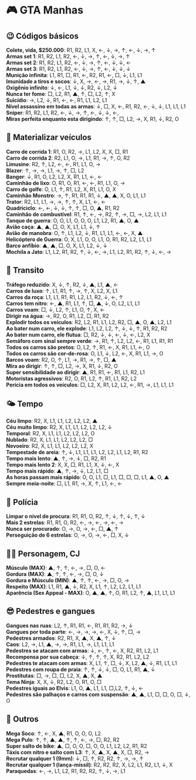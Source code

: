 # 🎮 GTA Manhas

## 😉 Códigos básicos

**Colete, vida, $250.000**: R1, R2, L1, X, ←, ↓, →, ↑, ←, ↓, →, ↑  
**Armas set 1**: R1, R2, L1, R2, ←, ↓, →, ↑, ←, ↓, →, ↑  
**Armas set 2**: R1, R2, L1, R2, ←, ↓, →, ↑, ←, ↓, ↓, ←  
**Armas set 3**: R1, R2, L1, R2, ←, ↓, →, ↑, ←, ↓, ↓, ↓  
**Munição infinita**: L1, R1, □, R1, ←, R2, R1, ←, □, ↓, L1, L1  
**Imunidade a tiros e socos**: ↓, X, →, ←, →, R1, →, ↓, ↑, ▲  
**Oxigênio infinito**: ↓, ←, L1, ↓, ↓, R2, ↓, L2, ↓  
**Nunca ter fome**: □, L2, R1, ▲, ↑, □, L2, ↑, X  
**Suicídio**: →, L2, ↓, R1, ←, ←, R1, L1, L2, L1  
**Nível assassino em todas as armas**: ↓, □, X, ←, R1, R2, ←, ↓, ↓, L1, L1, L1  
**Sniper**: R1, R2, L1, R2, ←, ↓, →, ↑, ←, ↓, ↓, ←,  
**Miras perfeita enquanto esta dirigindo**: ↑, ↑, □, L2, →, X, R1, ↓, R2, O  

## 🚗 Materializar veículos

**Carro de corrida 1**: R1, O, R2, →, L1, L2, X, X, □, R1  
**Carro de corrida 2**: R2, L1, O, →, L1, R1, →, ↑, O, R2  
**Limusine**: R2, ↑, L2, ←, ←, R1, L1, O, →  
**Blazer**: ↑, →, →, L1, →, ↑, □, L2  
**Banger**: ↓, R1, O, L2, L2, X, R1, L1, ←, ←  
**Caminhão de lixo**: O, R1, O, R1, ←, ←, R1, L1, O, →  
**Carro de golfe**: O, L1, ↑, R1, L2, X, R1, L1, O, X  
**Caminhão Monstro**: →, ↑, R1, R1, R1, ↓, ▲, ▲, X, O, L1, L1  
**Trator**: R2, L1, L1, →, →, ↑, ↑, X, L1, ←, ←  
**Quadriciclo**: ←, ←, ↓, ↓, ↑, ↑, □, O, ▲, R1, R2  
**Caminhão de combustível**: R1, ↑, ←, →, R2, ↑, →, □, →, L2, L1, L1  
**Tanque de guerra**: O, O, L1, O, O, O, L1, L2, R1, ▲, O, ▲  
**Avião caça**: ▲, ▲, □, O, X, L1, L1, ↓, ↑  
**Avião de manobra**: O, ↑, L1, L2, ↓, R1, L1, L1, ←, ←, X, ▲  
**Helicóptero de Guerra**: O, X, L1, O, O, L1, O, R1, R2, L2, L1, L1  
**Barco anfíbio**: ▲, ▲, □, O, X, L1, L2, ↓, ↓  
**Mochila a Jato**: L1, L2, R1, R2, ↑, ↓, ←, →, L1, L2, R1, R2, ↑, ↓, ←, →  

## 🚦 Transito

**Tráfego reduzido**: X, ↓, ↑, R2, ↓, ▲, L1, ▲, ←  
**Carros de luxo**: ↑, L1, R1, ↑, →, ↑, X, L2, X, L1  
**Carros da roça**: L1, L1, R1, R1, L2, L1, R2, ↓, ←, ↑  
**Carros tem nitro**: ←, ▲, R1, L1, ↑, □, ▲, ↓, O, L2, L1, L1  
**Carros voam**: □, ↓, L2, ↑, L1, O, ↑, X, ←  
**Dirigir na água**: →, R2, O, R1, L2, □, R1, R2  
**Explodir todos os veículos**: R2, L2, R1, L1, L2, R2, □, ▲, O, ▲, L2, L1  
**Ao bater num carro, ele explode**: L1, L2, L2, ↑, ↓, ↓, ↑, R1, R2, R2  
**Ao bater num carro, ele flutua**: □, R2, ↓, ↓, ←, ↓, ←, L2, X  
**Semáforo com sinal sempre verde**: →, R1, ↑, L2, L2, ←, R1, L1, R1, R1  
**Todos os carros são pretos**: O, L2, ↑, R1, ←, X, R1, L1, ←, O  
**Todos os carros são cor-de-rosa**: O, L1, ↓, L2, ←, X, R1, L1, →, O  
**Barcos voam**: R2, O, ↑, L1, →, R1, →, ↑, □, ▲  
**Mira ao dirigir**: ↑, ↑, □, L2, →, X, R1, ↓, R2, O  
**Super sensibilidade ao dirigir**: ▲, R1, R1, ←, R1, L1, R2, L1  
**Motoristas agressivos**: R2, O, R1, L2, ↑, R1, L1, R2, L2  
**Perícia em todos os veículos**: □, L2, X, R1, L2, L2, ←, R1, →, L1, L1, L1  

## 🌤️ Tempo

**Céu limpo**: R2, X, L1, L1, L2, L2, L2, ▲  
**Céu muito limpo**: R2, X, L1, L1, L2, L2, L2, ↓  
**Temporal**: R2, X, L1, L1, L2, L2, L2, O  
**Nublado**: R2, X, L1, L1, L2, L2, L2, □  
**Nevoeiro**: R2, X, L1, L1, L2, L2, L2, X  
**Tempestade de areia**: ↑, ↓, L1, L1, L1, L2, L2, L1, L2, R1, R2  
**Tempo mais lento**: ▲, ↑, →, ↓, □, R2, R1  
**Tempo mais lento 2**: X, X, □, R1, L1, X, ↓, ←, X  
**Tempo mais rápido**: ▲, ↑, →, ↓, L2, L1, □  
**As horas passam mais rápido**: O, O, L1, □, L1, □, □, □, L1, ▲, O, ▲  
**Sempre meia-noite**: □, L1, R1, →, X, ↑, L1, ←, ←  

## 🚓 Polícia

**Limpar o nivel de procura**: R1, R1, O, R2, ↑, ↓, ↑, ↓, ↑, ↓  
**Mais 2 estrelas**: R1, R1, O, R2, ←, →, ←, →, ←, →  
**Nunca ser procurado**: O, →, O, →, ←, □, ▲, ↑  
**Perseguição de 6 estrelas**: O, →, O, →, ←, □, X, ↓  

## 👨🏾 Personagem, CJ

**Músculo (MAX)**: ▲, ↑, ↑, ←, →, □, O, ←  
**Gordura (MAX)**: ▲, ↑, ↑, ←, →, □, O, ↓  
**Gordura e Músculo (MIN)**: ▲, ↑, ↑, ←, →, □, O, →  
**Respeito (MAX)**: L1, R1, ▲, ↓, R2, X, L1, ↑, L2, L2, L1, L1  
**Aparência (Sex Appeal - MAX)**: O, ▲, ▲, ↑, O, R1, L2, ↑, ▲, L1, L1, L1  

## 😎 Pedestres e gangues

**Gangues nas ruas**: L2, ↑, R1, R1, ←, R1, R1, R2, →, ↓  
**Gangues por toda parte**: ←, →, →, →, ←, X, ↓, ↑, □, →  
**Pedestres armados**: R2, R1, X, ▲, X, ▲, ↑, ↓  
**Caos**: L2, →, L1, ▲, →, →, R1, L1, →, L1, L1, L1  
**Pedestres se atacam com armas**: ↓, ←, ↑, ←, X, R2, R1, L2, L1  
**Recompensa por sua cabeça**: ↓, ↑, ↑, ↑, X, R2, R1, L2, L2  
**Pedestres te atacam com armas**: X, L1, ↑, □, ↓, X, L2, ▲, ↓, R1, L1, L1  
**Pedestres com roupa de praia**: ↑, ↑, ↓, ↓, □, O, L1, R1, ▲, ↓  
**Prostitutas**: □, →, □, □, L2, X, ▲, X, ▲  
**Tema Ninja**: X, X, ↓, R2, L2, O, R1, O, □  
**Pedestres iguais ao Elvis**: L1, O, ▲, L1, L1, □,L2, ↑, ↓, ←  
**Pedestres são palhaços e carros com suspensão**: ▲, ▲, L1, □, □, O, □, ↓, O  

## 🤠 Outros

**Mega Soco**: ↑, ←, X, ▲, R1, O, O, O, L2  
**Mega Pulo**: ↑, ↑, ▲, ▲, ↑, ↑, ←, →, □, R2, R2  
**Super salto de bike**: ▲, □, O, O, □, O, O, L1, L2, L2, R1, R2  
**Táxis com nitro e salto com L3**: ↑, X, ▲, X, ▲, X, □, R2, →  
**Recrutar qualquer 1 (9mm)**: ↓, □, ↑, R2, R2, ↑, →, →, ↑  
**Recrutar qualquer 1 (lança-míssil)**: R2, R2, R2, X, L2, L1, R2, L1, ↓, X  
**Paraquedas**: ←, →, L1, L2, R1, R2, R2, ↑, ↓, →, L1  
